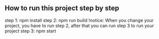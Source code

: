 ## How to run this project step by step
step 1: npm install
step 2: npm run build
!notice: When you change your project, you have to run step 2, after that you can run step 3 to run your project
step 3: npm start